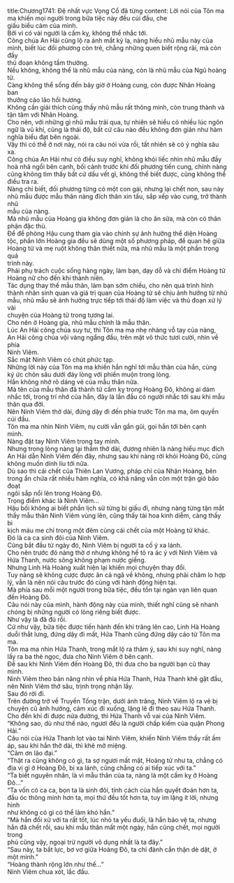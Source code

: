 title:Chương1741: Đệ nhất vực Vọng Cổ đã từng
content:
Lời nói của Tôn ma ma khiến mọi người trong bữa tiệc này đều cúi đầu, che<br>giấu biểu cảm của mình.<br>Bởi vì có vài người là cấm kỵ, không thể nhắc tới.<br>Công chúa An Hải cũng lộ ra ánh mắt kỳ lạ, nàng hiểu nhũ mẫu này của<br>mình, biết lúc đối phương còn trẻ, chẳng những quen biết rộng rãi, mà còn đầy<br>thủ đoạn không tầm thường.<br>Nếu không, không thể là nhũ mẫu của nàng, còn là nhũ mẫu của Ngũ hoàng<br>tử.<br>Càng không thể sống đến bây giờ ở Hoàng cung, còn được Nhân Hoàng ban<br>thưởng cáo lão hồi hương.<br>Không cần giải thích cũng thấy nhũ mẫu rất thông minh, còn trung thành và<br>tận tâm với Nhân Hoàng.<br>Cho nên, với những gì nhũ mẫu trải qua, tự nhiên sẽ hiểu có nhiều lúc ngôn<br>ngữ là vũ khí, cũng là thái độ, bất cứ câu nào đều không đơn giản như hàm<br>nghĩa biểu đạt bên ngoài.<br>Vậy thì có thể ở nơi này, nói ra câu nói vừa rồi, tất nhiên sẽ có ý nghĩa sâu<br>xa.<br>Công chúa An Hải như có điều suy nghĩ, không khỏi liếc nhìn nhũ mẫu đầy<br>hoà nhã ngồi bên cạnh, bối cảnh trước khi đối phương tiến cung, chính nàng<br>cũng không tìm thấy bất cứ dấu vết gì, không thể biết được, cũng không thể<br>điều tra ra.<br>Nàng chỉ biết, đối phương từng có một con gái, nhưng lại chết non, sau này<br>nhũ mẫu được mẫu thân nàng đích thân xin tấu, sắp xếp vào cung, trở thành nhũ<br>mẫu của nàng.<br>Mà nhũ mẫu của Hoàng gia không đơn giản là cho ăn sữa, mà còn có thân<br>phận đặc thù.<br>Để đề phòng Hậu cung tham gia vào chính sự ảnh hưởng thể diện Hoàng<br>tộc, phần lớn Hoàng gia đều sẽ dùng một số phương pháp, để quan hệ giữa<br>Hoàng tử và mẹ ruột không thân thiết nữa, mà nhũ mẫu là một phần trong quá<br>trình này.<br>Phải phụ trách cuộc sống hàng ngày, làm bạn, dạy dỗ và chỉ điểm Hoàng tử<br>Hoàng nữ cho đến khi thành niên.<br>Tác dụng thay thế mẫu thân, làm bạn sớm chiều, cho nên quá trình hình<br>thành nhân sinh quan và giá trị quan của Hoàng tử sẽ chịu ảnh hưởng từ nhũ<br>mẫu, nhũ mẫu sẽ ảnh hưởng trực tiếp tới thái độ làm việc và thủ đoạn xử lý vài<br>chuyện của Hoàng tử trong tương lai.<br>Cho nên ở Hoàng gia, nhũ mẫu chính là mẫu thân.<br>Lúc An Hải công chúa suy tư, thì Tôn ma ma nhẹ nhàng vỗ tay của nàng,<br>An Hải công chúa vội vàng ngẩng đầu, trên mặt vô thức tươi cười, nhìn về phía<br>Ninh Viêm.<br>Sắc mặt Ninh Viêm có chút phức tạp.<br>Những lời này của Tôn ma ma khiến hắn nghĩ tới mẫu thân của hắn, cùng<br>ký ức chôn sâu dưới đáy lòng với phiền muộn trong lòng.<br>Hắn không nhớ rõ dáng vẻ của mẫu thân nữa.<br>Mà tên của mẫu thân đã thành từ cấm kỵ trong Hoàng Đô, không ai dám<br>nhắc tới, trong trí nhớ của hắn, đây là lần đầu có người nhắc tới sau khi mẫu<br>thân qua đời.<br>Nên Ninh Viêm thở dài, đứng dậy đi đến phía trước Tôn ma ma, ôm quyền<br>cúi đầu.<br>Tôn ma ma nhìn Ninh Viêm, nụ cười vẫn gần gũi, gọi hắn tới bên cạnh<br>mình.<br>Nàng đặt tay Ninh Viêm trong tay mình.<br>Nhưng trong lòng nàng lại thầm thở dài, đương nhiên là nàng hiểu mục đích<br>An Hải dẫn Ninh Viêm đến đây, nhưng sau khi nàng rời khỏi Hoàng Đô, cũng<br>không muốn dính líu tới nữa.<br>Dù sao thì cái chết của Thiên Lan Vương, pháp chỉ của Nhân Hoàng, bên<br>trong ẩn chứa rất nhiều hàm nghĩa, có khả năng vẫn còn một trận gió bão đoạt<br>ngôi sắp nổi lên trong Hoàng Đô.<br>Trọng điểm khác là Ninh Viêm…<br>Hậu bối không ai biết phần lịch sử từng bị giấu đi, nhưng nàng từng tận mắt<br>thấy mẫu thân Ninh Viêm vùng lên, cũng thấy tài hoa kinh diễm, càng thấy bi<br>kịch máu me chỉ trong một đêm cùng cái chết của một Hoàng tử khác.<br>Đó là ca ca sinh đôi của Ninh Viêm.<br>Cũng bắt đầu từ ngày đó, Ninh Viêm bị người ta cố ý xa lánh.<br>Cho nên trước đó nàng thờ ơ nhưng không hề tỏ ra ác ý với Ninh Viêm và<br>Hứa Thanh, nước sông không phạm nước giếng.<br>Nhưng Linh Hà Hoàng xuất hiện lại khiến mọi chuyện thay đổi.<br>Tuy nàng sẽ không cược được ăn cả ngã về không, nhưng phải chăm lo hợp<br>lý, vẫn là nên nói câu trước đó cùng với hành động hiện tại.<br>Mà phía sau mỗi một người trong bữa tiệc, đều tồn tại ngàn vạn liên quan<br>đến Hoàng Đô.<br>Câu nói này của mình, hành động này của mình, thiết nghĩ cũng sẽ nhanh<br>chóng bị những người có lòng riêng biết được.<br>Như vậy là đã đủ rồi.<br>Cứ như vậy, bữa tiệc được tiến hành đến khi trăng lên cao, Linh Hà Hoàng<br>duỗi thắt lưng, đứng dậy đi mất, Hứa Thanh cũng đứng dậy cáo từ Tôn ma ma.<br>Tôn ma ma nhìn Hứa Thanh, trong mắt lộ ra thâm ý, sau khi suy nghĩ, nàng<br>lấy ra ba thẻ ngọc, đưa cho Ninh Viêm ở bên cạnh.<br>Để sau khi Ninh Viêm đến Hoàng Đô, thì đưa cho ba người bạn cũ thay<br>mình.<br>Ninh Viêm theo bản năng nhìn về phía Hứa Thanh, Hứa Thanh khẽ gật đầu,<br>nên Ninh Viêm thở sâu, trịnh trọng nhận lấy.<br>Sau đó rời đi.<br>Trên đường trở về Truyền Tống trận, dưới ánh trăng, Ninh Viêm lộ ra vẻ bị<br>chuyện cũ ảnh hưởng, cảm xúc đi xuống, lặng lẽ đi theo sau Hứa Thanh.<br>Cho đến khi đi được nửa đường, thì Hứa Thanh vỗ vai của Ninh Viêm.<br>“Không sao, dù như thế nào, ngươi đều là người chấp kiếm của quận Phong<br>Hải.”<br>Câu nói của Hứa Thanh lọt vào tai Ninh Viêm, khiến Ninh Viêm thấy rất ấm<br>áp, sau khi hắn thở dài, thì khẽ mở miệng.<br>“Cảm ơn lão đại.”<br>“Thật ra cũng không có gì, ta sợ ngươi mất mặt, Hoàng tử như ta, chẳng có<br>địa vị gì ở Hoàng Đô, bị xa lánh, cũng chẳng có ai tiếp xúc với ta.”<br>“Ta biết nguyên nhân, là vì mẫu thân của ta, nàng là một cấm kỵ ở Hoàng<br>Đô…”<br>“Ta vốn có ca ca, bọn ta là sinh đôi, tính cách của hắn quyết đoán hơn ta,<br>đầu óc thông minh hơn ta, mọi thứ đều tốt hơn ta, tuy im lặng ít lời, nhưng hình<br>như không có gì có thể làm khó hắn.”<br>“Mà hắn đối xử với ta rất tốt, lúc nhỏ ta yếu đuối, là hắn bảo vệ ta, nhưng<br>hắn đã chết rồi, sau khi mẫu thân mất một ngày, hắn cũng chết, mọi người trong<br>phủ cũng vậy, ngoại trừ người vô dụng nhất là ta đây.”<br>“Sau này, ta bất lực, bơ vơ giữa Hoàng Đô, ta chỉ đành cẩn thận dè dặt, ở<br>một mình.”<br>“Hoàng thành rộng lớn như thế…”<br>Ninh Viêm chua xót, lắc đầu.